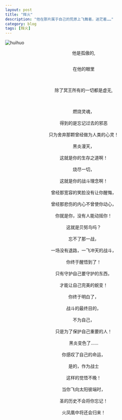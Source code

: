 ```yaml
---
layout: post
title: "辉火"
description: "他在那片属于自己的荒原上飞舞着，迷茫着……"
category: blog
tags: [辉火]
---
```

![huihuo](https://dl.dropboxusercontent.com/u/36894032/huihuo.jpg)
<center>
他是孤傲的,
<br /><br />

在他的眼里

<br /><br />
除了冥王所有的一切都是虚无,

<br /><br />
燃烧灵魂，
<br />
<br />
得到的是忘记过去的邪恶
<br />
<br />
只为舍弃那颗曾经做为人类的心灵！
<br />
<br />
黑炎漫天，
<br />
<br />
这就是你的生存之道啊！
<br />
<br />
烧尽一切，
<br />
<br />
这就是你的战斗理念啊！
<br />
<br />
曾经那宽容的笑脸没有让你醒悔，
<br />
<br />
曾经那悲伤的内心不曾使你动心，
<br />
<br />
你就是你，没有人能动摇你！
<br />
<br />
这就是贝努鸟吗？
<br />
<br />
忘不了那一战，
<br />
<br />
一场没有退路，一飞冲天的战斗，
<br />
<br />
你终于醒悟到了！
<br />
<br />
只有守护自己要守护的东西，
<br />
<br />
才能让自己完美的蜕变！
<br />
<br />
你终于明白了，
<br />
<br />
战斗的最终目的，
<br />
<br />
不为自己，
<br />
<br />
只是为了保护自己重要的人！
<br />
<br />
黑炎变色了......
<br />
<br />
你感叹了自己的命运，
<br />
<br />
是的，作为战士
<br />
<br />
这样的觉悟不晚！
<br />
<br />
当你飞向太阳彼端时，
<br />
<br />
圣的历史不会将你忘记！
<br />
<br />
火凤凰中将还会归来！
</center>

